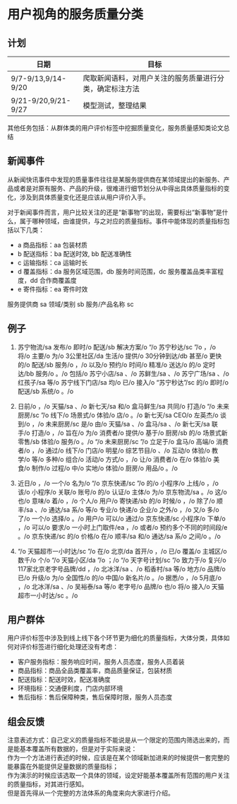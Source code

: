 # 用户视角的服务质量分类

## 计划

日期 | 目标
---- | ----
9/7-9/13,9/14-9/20 | 爬取新闻语料，对用户关注的服务质量进行分类，确定标注方法
9/21-9/20,9/21-9/27 | 模型测试，整理结果

其他任务包括：从群体类的用户评价标签中挖掘质量变化，服务质量感知类论文总结

## 新闻事件

从新闻快讯事件中发现的质量事件往往是某服务提供商在某领域提出的新服务、产品或者是对原有服务、产品的升级，很难进行细节划分从中得出具体质量指标的变化，涉及到具体质量变化还是应该从用户评价入手。

对于新闻事件而言，用户比较关注的还是“新事物”的出现，需要标出“新事物”是什么，属于哪种领域，由谁提供，与之对应的质量指标。事件中能体现的质量指标包括以下几类：

- a 商品指标：aa 包装材质
- b 配送指标：ba 配送时效, bb 配送准确性
- c 运输指标：ca 运输时长
- d 覆盖指标：da 服务区域范围，db 服务时间范围，dc 服务覆盖品类丰富程度，dd 合作商覆盖度
- e 寄件指标：ea 寄件时效

服务提供商 sa 领域/类别 sb 服务/产品名称 sc

## 例子

1. 苏宁物流/sa 发布/o 即时/o 配送/sb 解决方案/o “/o 苏宁秒达/sc ”/o ，/o 将/o 主要/o 为/o 3公里社区/da 生活/o 提供/o 30分钟到达/db 甚至/o 更快的/o 配送/sb 服务/o ，/o 以及/o 预约/o 时间/o 精准/o 送达/o 的/o 定时达/bb 服务/o 。/o 包括/o 苏宁小店/sa 、/o 苏鲜生/sa 、/o 苏宁广场/sa 、/o 红孩子/sa 等/o 苏宁线下门店/sa 均/o 已/o 接入/o “苏宁秒达”/sc 的/o 即时/o 配送/sb 系统/o 。/o

2. 日前/o ，/o 天猫/sa 、/o 新七天/sa 和/o 盒马鲜生/sa 共同/o 打造/o “/o 未来厨房/sc ”/o 线下/o 场景式/o 体验/o 店/o 。/o 新七天/sa CEO/o 左英杰/o 谈到/o ，/o 未来厨房/sc 是/o 由/o 天猫/sa 、/o 盒马/sa 、/o 新七天/sa 联手/o 打造/o ，/o 旨在/o 为/o 消费者/o 提供/o 基于/o 厨房/sb 的/o 场景式新零售/sb 体验/o 服务/o 。/o “/o 未来厨房/sc ”/o 立足于/o 盒马/o 高端/o 消费者/o ，/o 通过/o 线下/o 门店/o 明星/o 综艺节目/o 、/o 互动/o 体验/o 教学/o 等/o 多种/o 组合/o 活动/o 方式/o ，/o 让/o 消费者/o 在/o 体验/o 美食/o 制作/o 过程/o 中/o 实地/o 体验/o 厨房/o 用品/o 。/o

3. 近日/o ，/o 一个/o 名为/o “/o 京东快递/sc ”/o 的/o 小程序/o 上线/o ，/o 该/o 小程序/o 关联/o 账号/o 的/o 认证/o 主体/o 为/o 京东物流/sa 。/o 这/o 也/o 意味/o 着/o ，/o 个人/o 用户/o 寄快递/sb 的/o 时候/o ，/o 除了/o 顺丰/sa 、/o 通达/sa 系/o 等/o 专业/o 快递/o 企业/o 之外/o ，/o 又/o 多/o 了/o 一个/o 选择/o 。/o 用户/o 可以/o 通过/o 京东快递/sc 小程序/o 下单/o ，/o 可以/o 要求/o 一小时上门取件/ea ，/o 或者/o 预约多个不同的时间段/e 。/o 京东快递/sc 的/o 价格/o 在/o 顺丰/sa 和/o 通达/sa 系/o 之间/o 。/o

4. “/o 天猫超市一小时达/sc ”/o 在/o 北京/da 首开/o ，/o 已/o 覆盖/o 主城区/o 数千/o 个/o “/o 天猫小区/da ”/o ；/o “/o 天字号计划/sc ”/o 致力于/o 复兴/o 117家北京老字号品牌/dd ，/o 北冰洋/sa 、/o 稻香村/sa 等/o 地方/o 品牌/o 已/o 升级/o 为/o 全国性/o 的/o 中国/o 新名片/o 。/o 据悉/o ，/o 5月底/o ，/o 北冰洋/sa 、/o 吴裕泰/sa 等/o 老字号/o 品牌/o 也/o 将/o 接入/o 天猫超市一小时达/sc 。/o

## 用户群体

用户评价标签中涉及到线上线下各个环节更为细化的质量指标，大体分类，具体如何对评价标签进行细化处理还没有考虑：

- 客户服务指标：服务响应时间，服务人员态度，服务人员着装
- 商品指标：商品全品类覆盖率，商品质量保证，包装材质
- 配送指标：配送时效，配送准确度
- 环境指标：交通便利度，门店内部环境
- 售后指标：售后保障种类，售后保障时限，服务人员态度

## 组会反馈

注意表述方式：自己定义的质量指标不能说是从一个限定的范围内筛选出来的，而是能基本覆盖所有数据的，但是对于实际来说：  
作为一个方法进行表述的时候，应该是在某个领域新加进来的时候提供一套完整的能暴露在外能提供足量数据的质量指标；  
作为演示的时候应该选取一个具体的领域，设定好能基本覆盖所有范围的用户关注的质量指标，对其进行感知。  
但是首先得从一个完整的方法体系的角度来向大家进行介绍。